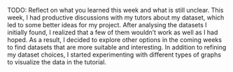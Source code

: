 TODO: Reflect on what you learned this week and what is still unclear.
This week, I had productive discussions with my tutors about my dataset, which led to some better ideas for my project. After analysing the datasets I initially found, I realized that a few of them wouldn’t work as well as I had hoped. As a result, I decided to explore other options in the coming weeks to find datasets that are more suitable and interesting. In addition to refining my dataset choices, I started experimenting with different types of graphs to visualize the data in the tutorial.
